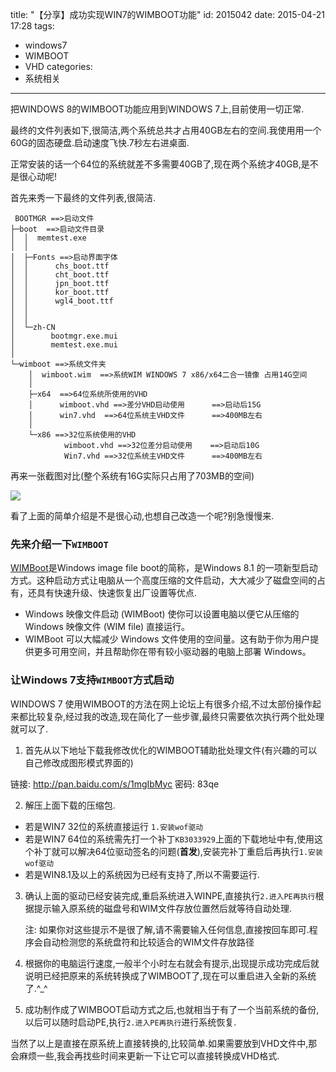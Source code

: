 title: "【分享】成功实现WIN7的WIMBOOT功能"
id: 2015042
date: 2015-04-21 17:28
tags: 
- windows7
- WIMBOOT
- VHD
categories: 
- 系统相关
---

把WINDOWS 8的WIMBOOT功能应用到WINDOWS 7上,目前使用一切正常.

最终的文件列表如下,很简洁,两个系统总共才占用40GB左右的空间.我使用用一个60G的固态硬盘.启动速度飞快.7秒左右进桌面.

正常安装的话一个64位的系统就差不多需要40GB了,现在两个系统才40GB,是不是很心动呢!

<!--more-->

首先来秀一下最终的文件列表,很简洁.

```
 BOOTMGR ==>启动文件
├─boot  ==>启动文件目录
│  │  memtest.exe
│  │  
│  ├─Fonts ==>启动界面字体
│  │      chs_boot.ttf
│  │      cht_boot.ttf
│  │      jpn_boot.ttf
│  │      kor_boot.ttf
│  │      wgl4_boot.ttf
│  │      
│  │      
│  └─zh-CN
│        bootmgr.exe.mui
│        memtest.exe.mui
│          
└─wimboot ==>系统文件夹
    │  wimboot.wim  ==>系统WIM WINDOWS 7 x86/x64二合一镜像 占用14G空间
    │  
    ├─x64  ==>64位系统所使用的VHD
    │      wimboot.vhd ==>差分VHD启动使用      ==>启动后15G
    │      win7.vhd  ==>64位系统主VHD文件      ==>400MB左右
    │      
    └─x86 ==>32位系统使用的VHD
            wimboot.vhd ==>32位差分启动使用    ==>启动后10G
            Win7.vhd ==>32位系统主VHD文件      ==>400MB左右
```       

再来一张截图对比(整个系统有16G实际只占用了703MB的空间)

![](@@POST@@:01.png)

看了上面的简单介绍是不是很心动,也想自己改造一个呢?别急慢慢来.

### 先来介绍一下`WIMBOOT`
  
  [WIMBoot](https://msdn.microsoft.com/zh-cn/library/dn594399.aspx)是Windows image file boot的简称，是Windows 8.1 的一项新型启动方式。这种启动方式让电脑从一个高度压缩的文件启动，大大减少了磁盘空间的占有，还具有快速升级、快速恢复出厂设置等优点.
  
  * Windows 映像文件启动 (WIMBoot) 使你可以设置电脑以便它从压缩的 Windows 映像文件 (WIM file) 直接运行。
  * WIMBoot 可以大幅减少 Windows 文件使用的空间量。这有助于你为用户提供更多可用空间，并且帮助你在带有较小驱动器的电脑上部署 Windows。  

### 让Windows 7支持`WIMBOOT`方式启动

WINDOWS 7 使用WIMBOOT的方法在网上论坛上有很多介绍,不过太部份操作起来都比较复杂,经过我的改造,现在简化了一些步骤,最终只需要依次执行两个批处理就可以了.

1. 首先从以下地址下载我修改优化的WIMBOOT辅助批处理文件(有兴趣的可以自己修改成图形模式界面的)

链接: http://pan.baidu.com/s/1mgIbMyc 密码: 83qe

2. 解压上面下载的压缩包.
  * 若是WIN7 32位的系统直接运行 `1.安装wof驱动`
  * 若是WIN7 64位的系统需先打一个补丁`KB3033929`上面的下载地址中有,使用这个补丁就可以解决64位驱动签名的问题(**首发**),安装完补丁重启后再执行`1.安装wof驱动`  
  * 若是WIN8.1及以上的系统因为已经有支持了,所以不需要运行.

3. 确认上面的驱动已经安装完成,重启系统进入WINPE,直接执行`2.进入PE再执行`根据提示输入原系统的磁盘号和WIM文件存放位置然后就等待自动处理.

   注: 如果你对这些提示不是很了解,请不需要输入任何信息,直接按回车即可.程序会自动检测您的系统盘符和比较适合的WIM文件存放路径

4. 根据你的电脑运行速度,一般半个小时左右就会有提示,出现提示成功完成后就说明已经把原来的系统转换成了WIMBOOT了,现在可以重启进入全新的系统了.^_^

5. 成功制作成了WIMBOOT启动方式之后,也就相当于有了一个当前系统的备份,以后可以随时启动PE,执行`2.进入PE再执行`进行系统恢复.

当然了以上是直接在原系统上直接转换的,比较简单.如果需要放到VHD文件中,那会麻烦一些,我会再找些时间来更新一下让它可以直接转换成VHD格式.